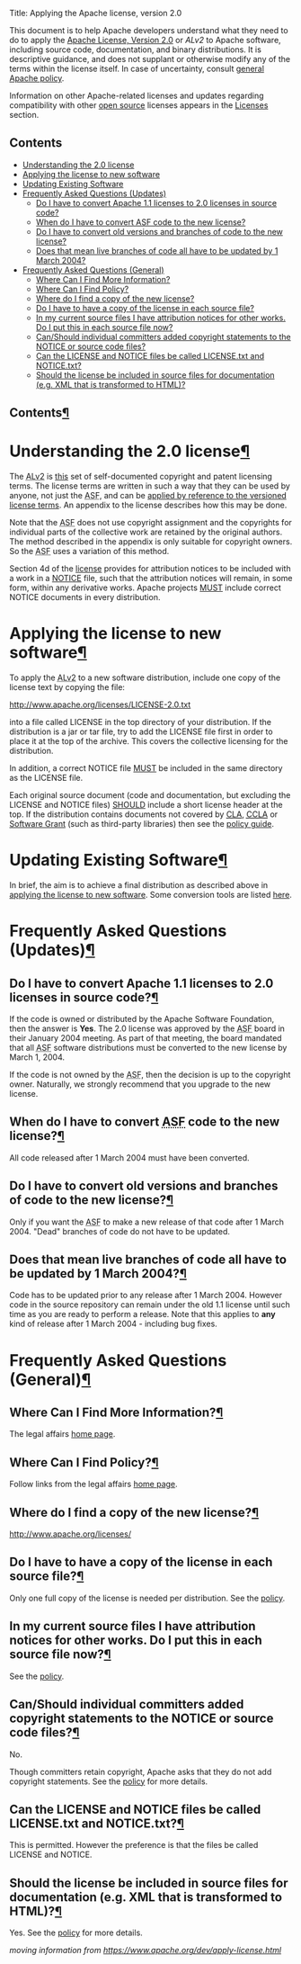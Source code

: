 Title: Applying the Apache license, version 2.0

This document is to help Apache developers understand what they need to do to apply the <a href="https://www.apache.org/licenses/LICENSE-2.0" target="_blank">Apache License, Version 2.0</a> or _ALv2_ to Apache software, including source code, documentation, and binary distributions. It is descriptive guidance, and does not supplant or otherwise modify any of the terms within the license itself. In case of uncertainty, consult <a href="https://www.apache.org/legal" target="_blank">general Apache policy</a>.

Information on other Apache-related licenses and updates regarding compatibility with other <a href="https://www.opensource.org" taarget="_blank">open source</a> licenses appears in the <a href="https://www.apache.org/licenses/" target="_blank">Licenses</a> section.

<h2>Contents</h2>

<ul>
<li><a href="#license">Understanding the 2.0 license</a></li>
<li><a href="#new">Applying the license to new software</a></li>
<li><a href="#existing">Updating Existing Software</a></li>
<li><a href="#faq-existing">Frequently Asked Questions (Updates)</a><ul>
<li><a href="#convert_to_2_0">Do I have to convert Apache 1.1 licenses to 2.0 licenses in source code?</a></li>
<li><a href="#convert-all">When do I have to convert ASF code to the new license?</a></li>
<li><a href="#conversion">Do I have to convert old versions and branches of code to the new license?</a></li>
<li><a href="#deadline">Does that mean live branches of code all have to be updated by 1 March 2004?</a></li>
</ul>
</li>
<li><a href="#faq">Frequently Asked Questions (General)</a><ul>
<li><a href="#info-whereis">Where Can I Find More Information?</a></li>
<li><a href="#policy-whereis">Where Can I Find Policy?</a></li>
<li><a href="#license-whereis">Where do I find a copy of the new license?</a></li>
<li><a href="#copy-per-file">Do I have to have a copy of the license in each source file?</a></li>
<li><a href="#attribution">In my current source files I have attribution notices for other works. Do I put this in each source file now?</a></li>
<li><a href="#contributor-copyright">Can/Should individual committers added copyright statements to the NOTICE or source code files?</a></li>
<li><a href="#license-file-name">Can the LICENSE and NOTICE files be called LICENSE.txt and NOTICE.txt?</a></li>
<li><a href="#license-include">Should the license be included in source files for documentation (e.g. XML that is transformed to HTML)?</a></li>
</ul>
</li>
</ul>
</div>
<h2 id="contents">Contents<a class="headerlink" href="#contents" title="Permanent link">&para;</a></h2>
<h1 id="license">Understanding the 2.0 license<a class="headerlink" href="#license" title="Permanent link">&para;</a></h1>
<p>The <abbr title="Apache License, Version 2.0">ALv2</abbr> is <a href="http://www.apache.org/licenses/LICENSE-2.0.txt">this</a> set
of self-documented copyright and patent licensing terms. The license
terms are written in such a way that they can be used by anyone, not
just the <abbr title="Apache Software Foundation">ASF</abbr>, and can be <a href="http://www.apache.org/licenses/LICENSE-2.0.html#apply">applied by reference to the versioned license
terms</a>.
An appendix to the license describes how this may be done.</p>
<p>Note that the <abbr title="Apache Software Foundation">ASF</abbr> does not use copyright assignment and the
copyrights for individual parts of the collective work are retained
by the original authors. The method described in the appendix is
only suitable for copyright owners. So the <abbr title="Apache Software Foundation">ASF</abbr> uses a variation of
this method.</p>
<p>Section 4d of the <a href="http://www.apache.org/licenses/LICENSE-2.0.txt">license</a>
provides for attribution notices to be included with a work in a 
<a href="http://www.apache.org/licenses/example-NOTICE.txt">NOTICE</a> file, such that 
the attribution notices will remain, in some form, within any derivative works.
Apache projects <a href="http://www.apache.org/legal/src-headers.html#notice">MUST</a>
include correct NOTICE documents in every distribution.  </p>
<h1 id="new">Applying the license to new software<a class="headerlink" href="#new" title="Permanent link">&para;</a></h1>
<p>To apply the <abbr title="Apache License, Version 2.0">ALv2</abbr> to a new software distribution, include one copy of the
license text by copying the file:</p>
<p><a href="http://www.apache.org/licenses/LICENSE-2.0.txt">http://www.apache.org/licenses/LICENSE-2.0.txt</a></p>
<p>into a file called LICENSE in the top directory of your distribution.
If the distribution is a jar or tar file, try to add the LICENSE file
first in order to place it at the top of the archive. This covers
the collective licensing for the distribution.</p>
<p>In addition, a correct NOTICE file
<a href="http://www.apache.org/legal/src-headers.html#notice">MUST</a>
be included in the same directory as the LICENSE file.</p>
<p>Each original source document (code and documentation, but excluding the 
LICENSE and NOTICE files) <a href="http://www.apache.org/legal/src-headers.html#headers">SHOULD</a>
include a short license header at the top. If the distribution contains 
documents not covered by <a href="http://www.apache.org/licenses/icla.txt"><abbr title="Individual Contributor License Agreement">CLA</abbr></a>,
<a href="http://www.apache.org/licenses/cla-corporate.txt"><abbr title="Corporate Contributor License Agreement">CCLA</abbr></a> or
<a href='http://www.apache.org/licenses/software-grant.txt'>Software Grant</a>
(such as third-party libraries) then see the
<a href='http://www.apache.org/legal/resolved.html'>policy guide</a>.</p>
<h1 id="existing">Updating Existing Software<a class="headerlink" href="#existing" title="Permanent link">&para;</a></h1>
<p>In brief, the aim is to achieve a final distribution as described above in
<a href="#new">applying the license to new software</a>. Some conversion tools are 
listed <a href="http://www.apache.org/legal/src-headers.html#faq-update-scripts">here</a>.</p>
<h1 id="faq-existing">Frequently Asked Questions (Updates)<a class="headerlink" href="#faq-existing" title="Permanent link">&para;</a></h1>
<h2 id="convert_to_2_0">Do I have to convert Apache 1.1 licenses to 2.0 licenses in source code?<a class="headerlink" href="#convert_to_2_0" title="Permanent link">&para;</a></h2>
<p>If the code is owned or distributed by the Apache Software Foundation, then
the answer is <strong>Yes</strong>.  The 2.0 license was approved by the <abbr title="Apache Software Foundation">ASF</abbr> board
in their January 2004 meeting.  As part of that meeting, the board mandated
that all <abbr title="Apache Software Foundation">ASF</abbr> software distributions must be converted to the new license
by March 1, 2004.</p>
<p>If the code is not owned by the <abbr title="Apache Software Foundation">ASF</abbr>, then the decision is up to the copyright
owner.  Naturally, we strongly recommend that you upgrade to the new license.</p>
<h2 id="convert-all">When do I have to convert <abbr title="Apache Software Foundation">ASF</abbr> code to the new license?<a class="headerlink" href="#convert-all" title="Permanent link">&para;</a></h2>
<p>All code released after 1 March 2004 must have been converted.</p>
<h2 id="conversion">Do I have to convert old versions and branches of code to the new license?<a class="headerlink" href="#conversion" title="Permanent link">&para;</a></h2>
<p>Only if you want the <abbr title="Apache Software Foundation">ASF</abbr> to make a new release of that code after 1 March 2004.
"Dead" branches of code do not have to be updated.</p>
<h2 id="deadline">Does that mean live branches of code all have to be updated by 1 March 2004?<a class="headerlink" href="#deadline" title="Permanent link">&para;</a></h2>
<p>Code has to be updated prior to any release after 1 March 2004.  However code
in the source repository can remain under the old 1.1 license until such time
as you are ready to perform a release.  Note that this applies to <strong>any</strong>
kind of release after 1 March 2004 - including bug fixes.</p>
<h1 id="faq">Frequently Asked Questions (General)<a class="headerlink" href="#faq" title="Permanent link">&para;</a></h1>
<h2 id="info-whereis">Where Can I Find More Information?<a class="headerlink" href="#info-whereis" title="Permanent link">&para;</a></h2>
<p>The legal affairs <a href="http://www.apache.org/legal">home page</a>.</p>
<h2 id="policy-whereis">Where Can I Find Policy?<a class="headerlink" href="#policy-whereis" title="Permanent link">&para;</a></h2>
<p>Follow links from the legal affairs <a href="http://www.apache.org/legal">home page</a>.</p>
<h2 id="license-whereis">Where do I find a copy of the new license?<a class="headerlink" href="#license-whereis" title="Permanent link">&para;</a></h2>
<p><a href="http://www.apache.org/licenses/">http://www.apache.org/licenses/</a></p>
<h2 id="copy-per-file">Do I have to have a copy of the license in each source file?<a class="headerlink" href="#copy-per-file" title="Permanent link">&para;</a></h2>
<p>Only one full copy of the license is needed per distribution.
See the <a href="http://www.apache.org/legal/src-headers.html">policy</a>.</p>
<h2 id="attribution">In my current source files I have attribution notices for other works. Do I put this in each source file now?<a class="headerlink" href="#attribution" title="Permanent link">&para;</a></h2>
<p>See the <a href="http://www.apache.org/legal/src-headers.html">policy</a>.</p>
<h2 id="contributor-copyright">Can/Should individual committers added copyright statements to the NOTICE or source code files?<a class="headerlink" href="#contributor-copyright" title="Permanent link">&para;</a></h2>
<p>No.</p>
<p>Though committers retain copyright, Apache asks that they do not add copyright
statements.  See the <a href="http://www.apache.org/legal/src-headers.html">policy</a>
for more details.</p>
<h2 id="license-file-name">Can the LICENSE and NOTICE files be called LICENSE.txt and NOTICE.txt?<a class="headerlink" href="#license-file-name" title="Permanent link">&para;</a></h2>
<p>This is permitted.  However the preference is that the files be called LICENSE
and NOTICE.</p>
<h2 id="license-include">Should the license be included in source files for documentation (e.g. XML that is transformed to HTML)?<a class="headerlink" href="#license-include" title="Permanent link">&para;</a></h2>
<p>Yes. See the <a href="http://www.apache.org/legal/src-headers.html">policy</a> for more
details.</p></div>

_moving information from https://www.apache.org/dev/apply-license.html_

